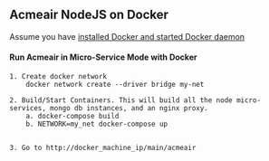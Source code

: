 ## Acmeair NodeJS on Docker 


Assume you have [installed Docker and started Docker daemon](https://docs.docker.com/installation/)
	
		
#### Run Acmeair in Micro-Service Mode with Docker

	1. Create docker network
		docker network create --driver bridge my-net
	
	2. Build/Start Containers. This will build all the node micro-services, mongo db instances, and an nginx proxy.
		a. docker-compose build
		b. NETWORK=my_net docker-compose up
		
	
	3. Go to http://docker_machine_ip/main/acmeair

